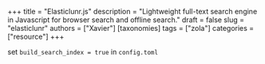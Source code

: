 +++
title = "Elasticlunr.js"
description = "Lightweight full-text search engine in Javascript for browser search and offline search."
draft = false
slug = "elasticlunr"
authors = ["Xavier"]
[taxonomies]
tags = ["zola"]
categories = ["resource"]
+++

set `build_search_index = true` in `config.toml`
